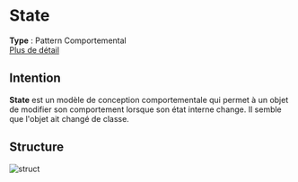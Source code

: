 # State
**Type** : Pattern Comportemental \
[Plus de détail](https://refactoring.guru/design-patterns/state)
## Intention
**State** est un modèle de conception comportementale qui permet à un objet de modifier son comportement lorsque son état interne change. Il semble que l'objet ait changé de classe.

## Structure
![struct](https://refactoring.guru/images/patterns/diagrams/state/structure-en.png)